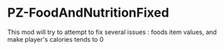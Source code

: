 # PZ-FoodAndNutritionFixed
This mod will try to attempt to fix several issues : foods item values, and make player's calories tends to 0
